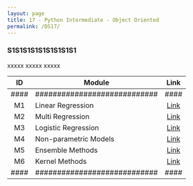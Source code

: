 ```yaml
---
layout: page
title: 17 - Python Intermediate - Object Oriented
permalink: /DS17/
---
```


<h3>S1S1S1S1S1S1S1S1S1</h3>

xxxxx xxxxx xxxxx

| ID | Module                     |Link|
|:--:|----------------------------|:--:|
|####|############################|####|
| M1 | Linear Regression          |[Link](/03-MSDS-Courses/DS13/M1/)|
| M2 | Multi Regression           |[Link](/03-MSDS-Courses/DS13/M2/)|
| M3 | Logistic Regression        |[Link](/03-MSDS-Courses/DS13/M3/)|
| M4 | Non-parametric Models      |[Link](/03-MSDS-Courses/DS13/M4/)|
| M5 | Ensemble Methods           |[Link](/03-MSDS-Courses/DS13/M5/)|
| M6 | Kernel Methods             |[Link](/03-MSDS-Courses/DS13/M6/)|
|####|############################|####|

